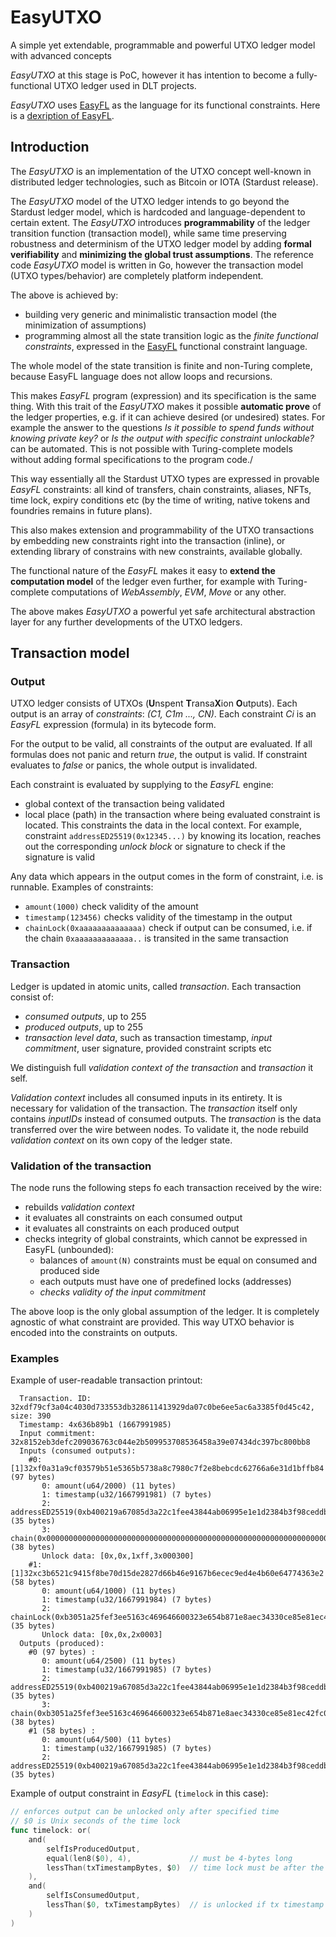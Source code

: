 # EasyUTXO
A simple yet extendable, programmable and powerful UTXO ledger model with advanced concepts

_EasyUTXO_ at this stage is PoC, however it has intention to become a fully-functional UTXO ledger used in DLT projects.

_EasyUTXO_ uses [EasyFL](https://github.com/lunfardo314/easyfl) as the language for its functional constraints. Here is 
a [dexription of EasyFL](https://hackmd.io/@Evaldas/S14WHOKMi). 

## Introduction

The _EasyUTXO_ is an implementation of the UTXO concept well-known in distributed ledger technologies, such as Bitcoin or 
IOTA (Stardust release). 

The _EasyUTXO_ model of the UTXO ledger intends to go beyond the Stardust ledger model, 
which is hardcoded and language-dependent to certain extent. The _EasyUTXO_ introduces **programmability** of the ledger transition 
function (transaction model), while same time preserving robustness and determinism of the UTXO ledger model 
by adding **formal verifiability** and **minimizing the global trust assumptions**. 
The reference code _EasyUTXO_ model is written in Go, however the transaction model (UTXO types/behavior) are completely 
platform independent.

The above is achieved by:
* building very generic and minimalistic transaction model (the minimization of assumptions)
* programming almost all the state transition logic as the _finite functional constraints_, expressed in the
[EasyFL](https://github.com/lunfardo314/easyfl) functional constraint language. 

The whole model of the state transition is finite and non-Turing complete, because EasyFL language does not allow loops and recursions.

This makes _EasyFL_ program (expression) and its specification is the same thing. With this trait of the *EasyUTXO* makes 
it possible **automatic prove** of the ledger properties, e.g. if it can achieve desired (or undesired) states.
For example the answer to the questions _Is it possible to spend funds without knowing private key?_ 
or _Is the output with specific constraint unlockable?_ can be automated. This is not possible with Turing-complete models
without adding formal specifications to the program code./

This way essentially all the Stardust UTXO types are expressed in provable _EasyFL_ constraints: 
all kind of transfers, chain constraints, aliases, NFTs, time lock, expiry conditions etc 
(by the time of writing, native tokens and foundries remains in future plans).

This also makes extension and programmability of the UTXO transactions by embedding new constraints right into the transaction (inline),
or extending library of constrains with new constraints, available globally.

The functional nature of the _EasyFL_ makes it easy to **extend the computation model** of the ledger even further, for example
with Turing-complete computations of _WebAssembly_, _EVM_, _Move_ or any other. 

The above makes _EasyUTXO_ a powerful yet safe architectural abstraction layer for any further developments of the UTXO ledgers.

## Transaction model

### Output
UTXO ledger consists of UTXOs (**U**nspent **T**ransa**X**ion **O**utputs). Each output is an array of _constraints_:
_(C1, C1m ..., CN)_. Each constraint _Ci_ is an _EasyFL_ expression (formula) in its bytecode form.

For the output to be valid, all constraints of the output are evaluated. If all formulas does not panic and return _true_, 
the output is valid. If constraint evaluates to _false_ or panics, the whole output is invalidated.

Each constraint is evaluated by supplying to the *EasyFL* engine:
* global context of the transaction being validated
* local place (path) in the transaction where being evaluated constraint is located. This constraints the data in the local context. 
For example, constraint `addressED25519(0x12345...)` by knowing its location, reaches out the corresponding _unlock block_ or signature
to check if the signature is valid

Any data which appears in the output comes in the form of constraint, i.e. is runnable. Examples of constraints:
* `amount(1000)` check validity of the amount
* `timestamp(123456)` checks validity of the timestamp in the output
* `chainLock(0xaaaaaaaaaaaaaa)` check if output can be consumed, i.e. if the chain `0xaaaaaaaaaaaaa..` is transited in the same transaction

### Transaction
Ledger is updated in atomic units, called _transaction_. Each transaction consist of:
* _consumed outputs_, up to 255
* _produced outputs_, up to 255
* _transaction level data_, such as transaction timestamp, _input commitment_, user signature, provided constraint scripts etc

We distinguish full _validation context of the transaction_ and _transaction_ it self. 

_Validation context_ includes all consumed inputs in its entirety. It is necessary for validation of the transaction.
The _transaction_ itself only contains _inputIDs_ instead of consumed outputs. The _transaction_ is the data transferred over the wire
between nodes. To validate it, the node rebuild _validation context_ on its own copy of the ledger state.

### Validation of the transaction

The node runs the following steps fo each transaction received by the wire:
* rebuilds _validation context_
* it evaluates all constraints on each consumed output 
* it evaluates all constraints on each produced output 
* checks integrity of global constraints, which cannot be expressed in EasyFL (unbounded):
  * balances of `amount(N)` constraints must be equal on consumed and produced side
  * each outputs must have one of predefined locks (addresses) 
  * _checks validity of the input commitment_

The above loop is the only global assumption of the ledger. It is completely agnostic of what constraint are provided. 
This way UTXO behavior is encoded into the constraints on outputs. 

### Examples

Example of user-readable transaction printout:
```
  Transaction. ID: 32xdf79cf3a04c4030d733553db328611413929da07c0be6ee5ac6a3385f0d45c42, size: 390
  Timestamp: 4x636b89b1 (1667991985)
  Input commitment: 32x8152eb3defc209036763c044e2b509953708536458a39e07434dc397bc800bb8
  Inputs (consumed outputs): 
    #0: [1]32xf0a31a9cf03579b51e5365b5738a8c7980c7f2e8bebcdc62766a6e31d1bffb84 (97 bytes)
       0: amount(u64/2000) (11 bytes)
       1: timestamp(u32/1667991981) (7 bytes)
       2: addressED25519(0xb400219a67085d3a22c1fee43844ab06995e1e1d2384b3f98ceddba6e2b75273) (35 bytes)
       3: chain(0x0000000000000000000000000000000000000000000000000000000000000000ffffff) (38 bytes)
       Unlock data: [0x,0x,1xff,3x000300]
    #1: [1]32xc3b6521c9415f8be70d15de2827d66b46e9167b6ecec9ed4e4b60e64774363e2 (58 bytes)
       0: amount(u64/1000) (11 bytes)
       1: timestamp(u32/1667991984) (7 bytes)
       2: chainLock(0xb3051a25fef3ee5163c469646600323e654b871e8aec34330ce85e81ec42fc04) (35 bytes)
       Unlock data: [0x,0x,2x0003]
  Outputs (produced): 
    #0 (97 bytes) :
       0: amount(u64/2500) (11 bytes)
       1: timestamp(u32/1667991985) (7 bytes)
       2: addressED25519(0xb400219a67085d3a22c1fee43844ab06995e1e1d2384b3f98ceddba6e2b75273) (35 bytes)
       3: chain(0xb3051a25fef3ee5163c469646600323e654b871e8aec34330ce85e81ec42fc04000300) (38 bytes)
    #1 (58 bytes) :
       0: amount(u64/500) (11 bytes)
       1: timestamp(u32/1667991985) (7 bytes)
       2: addressED25519(0xb400219a67085d3a22c1fee43844ab06995e1e1d2384b3f98ceddba6e2b75273) (35 bytes)
```

Example of output constraint in _EasyFL_ (`timelock` in this case):
```go
// enforces output can be unlocked only after specified time
// $0 is Unix seconds of the time lock
func timelock: or(
    and(
        selfIsProducedOutput,
        equal(len8($0), 4),             // must be 4-bytes long
        lessThan(txTimestampBytes, $0)  // time lock must be after the transaction (not very necessary)
    ),
    and(
        selfIsConsumedOutput,
        lessThan($0, txTimestampBytes)  // is unlocked if tx timestamp is strongly after the time lock 
    )
)
```